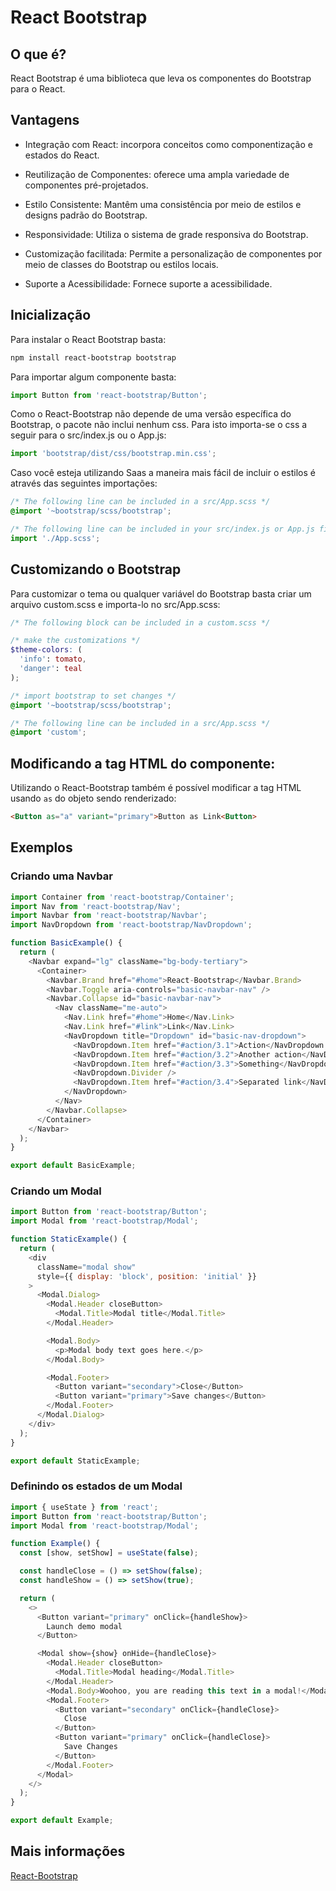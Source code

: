 # React Bootstrap

## O que é?

React Bootstrap é uma biblioteca que leva os componentes do Bootstrap para o React.

## Vantagens

- Integração com React: incorpora conceitos como componentização e estados do React.

- Reutilização de Componentes: oferece uma ampla variedade de componentes pré-projetados.

- Estilo Consistente: Mantêm uma consistência por meio de estilos e designs padrão do Bootstrap.

- Responsividade: Utiliza o sistema de grade responsiva do Bootstrap.

- Customização facilitada: Permite a personalização de componentes por meio de classes do Bootstrap ou estilos locais.

- Suporte a Acessibilidade: Fornece suporte a acessibilidade. 

## Inicialização

Para instalar o React Bootstrap basta:

```bash
npm install react-bootstrap bootstrap
```

Para importar algum componente basta:

```javascript
import Button from 'react-bootstrap/Button';
```

Como o React-Bootstrap não depende de uma versão específica do Bootstrap, o pacote não inclui nenhum css. Para isto importa-se o css a seguir para o src/index.js ou o App.js:

```javascript
import 'bootstrap/dist/css/bootstrap.min.css';
```

Caso você esteja utilizando Saas a maneira mais fácil de incluir o estilos é através das seguintes importações:

```scss
/* The following line can be included in a src/App.scss */
@import '~bootstrap/scss/bootstrap';
```

```javascript
/* The following line can be included in your src/index.js or App.js file */
import './App.scss';
```

## Customizando o Bootstrap

Para customizar o tema ou qualquer variável do Bootstrap basta criar um arquivo custom.scss e importa-lo no src/App.scss:

```scss
/* The following block can be included in a custom.scss */

/* make the customizations */
$theme-colors: (
  'info': tomato,
  'danger': teal
);

/* import bootstrap to set changes */
@import '~bootstrap/scss/bootstrap';
```

```scss
/* The following line can be included in a src/App.scss */
@import 'custom';
```

## Modificando a tag HTML do componente:

Utilizando o React-Bootstrap também é possível modificar a tag HTML usando `as` do objeto sendo renderizado:

```html
<Button as="a" variant="primary">Button as Link<Button>
```

## Exemplos


### Criando uma Navbar

```javascript
import Container from 'react-bootstrap/Container';
import Nav from 'react-bootstrap/Nav';
import Navbar from 'react-bootstrap/Navbar';
import NavDropdown from 'react-bootstrap/NavDropdown';

function BasicExample() {
  return (
    <Navbar expand="lg" className="bg-body-tertiary">
      <Container>
        <Navbar.Brand href="#home">React-Bootstrap</Navbar.Brand>
        <Navbar.Toggle aria-controls="basic-navbar-nav" />
        <Navbar.Collapse id="basic-navbar-nav">
          <Nav className="me-auto">
            <Nav.Link href="#home">Home</Nav.Link>
            <Nav.Link href="#link">Link</Nav.Link>
            <NavDropdown title="Dropdown" id="basic-nav-dropdown">
              <NavDropdown.Item href="#action/3.1">Action</NavDropdown.Item>
              <NavDropdown.Item href="#action/3.2">Another action</NavDropdown.Item>
              <NavDropdown.Item href="#action/3.3">Something</NavDropdown.Item>
              <NavDropdown.Divider />
              <NavDropdown.Item href="#action/3.4">Separated link</NavDropdown.Item>
            </NavDropdown>
          </Nav>
        </Navbar.Collapse>
      </Container>
    </Navbar>
  );
}

export default BasicExample;
```

### Criando um Modal

```javascript
import Button from 'react-bootstrap/Button';
import Modal from 'react-bootstrap/Modal';

function StaticExample() {
  return (
    <div
      className="modal show"
      style={{ display: 'block', position: 'initial' }}
    >
      <Modal.Dialog>
        <Modal.Header closeButton>
          <Modal.Title>Modal title</Modal.Title>
        </Modal.Header>

        <Modal.Body>
          <p>Modal body text goes here.</p>
        </Modal.Body>

        <Modal.Footer>
          <Button variant="secondary">Close</Button>
          <Button variant="primary">Save changes</Button>
        </Modal.Footer>
      </Modal.Dialog>
    </div>
  );
}

export default StaticExample;
```

### Definindo os estados de um Modal

```javascript
import { useState } from 'react';
import Button from 'react-bootstrap/Button';
import Modal from 'react-bootstrap/Modal';

function Example() {
  const [show, setShow] = useState(false);

  const handleClose = () => setShow(false);
  const handleShow = () => setShow(true);

  return (
    <>
      <Button variant="primary" onClick={handleShow}>
        Launch demo modal
      </Button>

      <Modal show={show} onHide={handleClose}>
        <Modal.Header closeButton>
          <Modal.Title>Modal heading</Modal.Title>
        </Modal.Header>
        <Modal.Body>Woohoo, you are reading this text in a modal!</Modal.Body>
        <Modal.Footer>
          <Button variant="secondary" onClick={handleClose}>
            Close
          </Button>
          <Button variant="primary" onClick={handleClose}>
            Save Changes
          </Button>
        </Modal.Footer>
      </Modal>
    </>
  );
}

export default Example;
```

## Mais informações

[React-Bootstrap](https://react-bootstrap.netlify.app/)